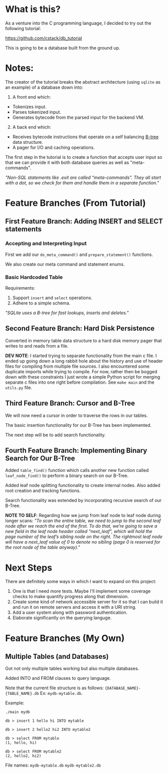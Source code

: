 # What is this?

As a venture into the C programming language, I decided to try out the following tutorial:

https://github.com/cstack/db_tutorial

This is going to be a database built from the ground up.


# Notes:

The creator of the tutorial breaks the abstract architecture (using `sqlite` as an example) of a database down into:
1. A front end which:
* Tokenizes input.
* Parses tokenized input.
* Generates bytecode from the parsed input for the backend VM.
2. A back end which:
* Receives bytecode instructions that operate on a self balancing [B-tree](https://en.wikipedia.org/wiki/B-tree) data structure.
* A pager for I/O and caching operations.

The first step in the tutorial is to create a function that accepts user input so that we can provide it with both database queries as well as "meta-commands".

_"Non-SQL statements like .exit are called “meta-commands”. They all start with a dot, so we check for them and handle them in a separate function."_

# Feature Branches (From Tutorial)

## First Feature Branch: Adding INSERT and SELECT statements

### Accepting and Interpreting Input

First we add our `do_meta_command()` and `prepare_statement()` functions.

We also create our meta command and statement enums.

### Basic Hardcoded Table

Requirements:
1. Support `insert` and `select` operations.
2. Adhere to a simple schema.

_"SQLite uses a B-tree for fast lookups, inserts and deletes."_


## Second Feature Branch: Hard Disk Persistence

Converted in memory table data structure to a hard disk memory pager that writes to and reads from a file.

**DEV NOTE**: I started trying to separate functionality from the main c file. I ended up going down a long rabbit hole about the history and use of header files for compiling from multiple file sources. I also encountered some duplicate imports while trying to compile. For now, rather then be bogged down with these constraints I just wrote a simple Python script for merging separate c files into one right before compilation. See `make main` and the `utils.py` file.


## Third Feature Branch: Cursor and B-Tree

We will now need a cursor in order to traverse the rows in our tables.

The basic insertion functionality for our B-Tree has been implemented.

The next step will be to add search functionality.


## Fourth Feature Branch: Implementing Binary Search for Our B-Tree

Added `table_find()` function which calls another new function called `leaf_node_find()` to perform a binary search on our B-Tree.

Added leaf node splitting functionality to create internal nodes. Also added root creation and tracking functions.

Search functionality was extended by incorporating recursive search of our B-Tree.


**NOTE TO SELF**:
Regarding how we jump from leaf node to leaf node during longer scans:
_"To scan the entire table, we need to jump to the second leaf node after we reach the end of the first. To do that, we’re going to save a new field in the leaf node header called “next_leaf”, which will hold the page number of the leaf’s sibling node on the right. The rightmost leaf node will have a next_leaf value of 0 to denote no sibling (page 0 is reserved for the root node of the table anyway)."_


# Next Steps

There are definitely some ways in which I want to expand on this project:
1. One is that I need more tests. Maybe I'll implement some coverage checks to make quantify progress along that dimension.
2. Create some kind of network accessible server for it so that I can build it and run it on remote servers and access it with a URI string.
3. Add a user system along with password authentication.
4. Elaborate significantly on the querying languge.


# Feature Branches (My Own)

## Multiple Tables (and Databases)

Got not only multiple tables working but also multiple databases.

Added INTO and FROM clauses to query language.

Note that the current file structure is as follows:
`{DATABASE_NAME}-{TABLE_NAME}.db`
Ex: `mydb-mytable.db`.

Example:
```
./main mydb

db > insert 1 hello hi INTO mytable

db > insert 2 hello2 hi2 INTO mytable2

db > select FROM mytable
(1, hello, hi)

db > select FROM mytable2
(2, hello2, hi2)
```

File names:
`mydb-mytable.db`
`mydb-mytable2.db`

